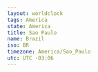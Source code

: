 ```yaml
---
layout: worldclock
tags: America
state: America
title: Sao Paulo
name: Brazil
iso: BR
timezone: America/Sao_Paulo
utc: UTC -03:06
---
```


